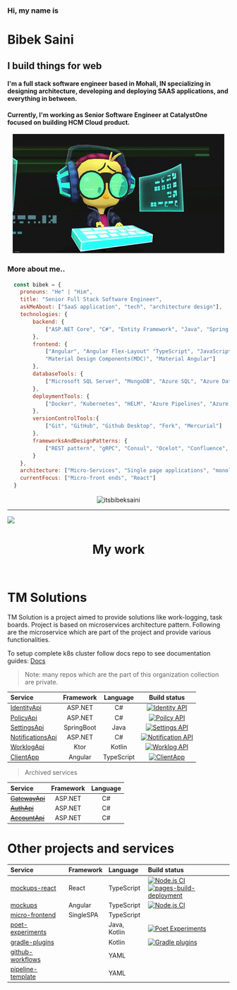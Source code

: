 ### Hi, my name is
# Bibek Saini
## I build things for web
#### I'm a full stack software engineer based in Mohali, IN specializing in designing architecture, developing and deploying SAAS applications, and everything in between.
#### Currently, I'm working as Senior Software Engineer at CatalystOne focused on building HCM Cloud product.

<div align="center">
  <img src="https://github.com/itsbibeksaini/itsbibeksaini/blob/master/.github/images/coder-gif.gif">
</div>

### More about me..

```javascript
  const bibek = {
    pronouns: "He" | "Him",
    title: "Senior Full Stack Software Engineer",
    askMeAbout: ["SaaS application", "tech", "architecture design"],
    technologies: {
        backend: {
            ["ASP.NET Core", "C#", "Entity Framework", "Java", "Spring Framework", "Spring Data"]
        },
        frontend: {
            ["Angular", "Angular Flex-Layout" "TypeScript", "JavaScript", "HTML5", "CSS3", "SCSS" "Bootstrap", 
            "Material Design Components(MDC)", "Material Angular"]
        },
        databaseTools: {
            ["Microsoft SQL Server", "MongoDB", "Azure SQL", "Azure Data Studio", "SQL Server Management Studio"]
        },
        deploymentTools: {
            ["Docker", "Kubernetes", "HELM", "Azure Pipelines", "Azure Kubernetes Services"]
        },
        versionControlTools:{
            ["Git", "GitHub", "Github Desktop", "Fork", "Mercurial"]
        },
        frameworksAndDesignPatterns: {
            ["REST pattern", "gRPC", "Consul", "Ocelot", "Confluence", "Swagger(OpenApi)"]
        }
    },
    architecture: ["Micro-Services", "Single page applications", "monolithic design"],
    currentFocus: ["Micro-front ends", "React"]
  }    
```
<div align="center">
  <img align="center" src="https://github-readme-streak-stats.herokuapp.com/?user=itsbibeksaini&theme=dark" alt="itsbibeksaini" />
</div>

<div>
<hr/>
  <a href="https://github.com/itsbibeksaini" >
    <img src="https://github-readme-activity-graph.cyclic.app/graph?username=itsbibeksaini&bg_color=fffff0&color=708090&line=24292e&point=24292e&area=true&hide_border=true">
  </a>
</div>

<div align="center"><h1>My work</h1></div>
<br/>

# TM Solutions

TM Solution is a project aimed to provide solutions like work-logging, task boards. Project is based on microservices architecture pattern. Following are the microservice which are part of the project and provide various functionalities.

To setup complete k8s cluster follow docs repo to see documentation guides: [Docs](https://github.com/TMExperimentals/docs)

> Note: many repos which are the part of this organization collection are private. 

| Service | Framework | Language | Build status |                  
| :-- | :--: | :--: | :--: |
| [IdentityApi](https://github.com/itsbibeksaini/IdentityApi) | ASP.NET | C# | [![Identity API](https://github.com/itsbibeksaini/IdentityApi/actions/workflows/dotnet.yml/badge.svg)](https://github.com/itsbibeksaini/IdentityApi/actions/workflows/dotnet.yml) |
| [PolicyApi](https://github.com/itsbibeksaini/PolicyApi) | ASP.NET | C# | [![Poilcy API](https://github.com/itsbibeksaini/PolicyApi/actions/workflows/github-workflow.yml/badge.svg)](https://github.com/itsbibeksaini/PolicyApi/actions/workflows/github-workflow.yml) |
| [SettingsApi](https://github.com/itsbibeksaini/SettingsApi) | SpringBoot | Java | [![Settings API](https://github.com/itsbibeksaini/SettingsApi/actions/workflows/gradle.yml/badge.svg)](https://github.com/itsbibeksaini/SettingsApi/actions/workflows/gradle.yml) |
| [NotificationsApi](https://github.com/itsbibeksaini/NotificationApi) | ASP.NET | C# | [![Notification API](https://github.com/itsbibeksaini/NotificationApi/actions/workflows/dotnet.yml/badge.svg)](https://github.com/itsbibeksaini/NotificationApi/actions/workflows/dotnet.yml) |
| [WorklogApi](https://github.com/TMExperimentals/WorklogApi) | Ktor | Kotlin | [![Worklog API](https://github.com/itsbibeksaini/WorklogApi/actions/workflows/gradle.yml/badge.svg)](https://github.com/itsbibeksaini/WorklogApi/actions/workflows/gradle.yml) |
| [ClientApp](https://github.com/itsbibeksaini/ClientApp) | Angular | TypeScript | [![ClientApp](https://github.com/itsbibeksaini/ClientApp/actions/workflows/node.js.yml/badge.svg)](https://github.com/itsbibeksaini/ClientApp/actions/workflows/node.js.yml) |

> Archived services

| Service | Framework | Language |
| :-- | :--: | :--: |
| ~~[GatewayApi](https://github.com/itsbibeksaini/GatewayApi)~~ | ASP.NET | C# |
| ~~[AuthApi](https://github.com/itsbibeksaini/AuthApi)~~  | ASP.NET | C# |
| ~~[AccountApi](https://github.com/itsbibeksaini/AccountApi)~~ | ASP.NET | C# |

# Other projects and services

| Service | Framework | Language | Build status |
| :--- | :--- | :--- | :--- |
| [mockups-react](https://github.com/TMExperimentals/mockups-react) | React | TypeScript | [![Node.js CI](https://github.com/TMExperimentals/mockups-react/actions/workflows/node.js.yml/badge.svg)](https://github.com/TMExperimentals/mockups-react/actions/workflows/node.js.yml) <br/> [![pages-build-deployment](https://github.com/TMExperimentals/mockups-react/actions/workflows/pages/pages-build-deployment/badge.svg)](https://github.com/TMExperimentals/mockups-react/actions/workflows/pages/pages-build-deployment) |
| [mockups](https://github.com/TMExperimentals/mockups) | Angular | TypeScript | [![Node.js CI](https://github.com/TMExperimentals/mockups/actions/workflows/node.js.yml/badge.svg)](https://github.com/TMExperimentals/mockups/actions/workflows/node.js.yml) |
| [micro-frontend](https://github.com/TMExperimentals/micro-frontend) | SingleSPA | TypeScript |
| [poet-experiments](https://github.com/itsbibeksaini/poet-experiments) | | Java, Kotlin | [![Poet Experiments](https://github.com/itsbibeksaini/poet-experiments/actions/workflows/build.yml/badge.svg)](https://github.com/itsbibeksaini/poet-experiments/actions/workflows/build.yml) |
| [gradle-plugins](https://github.com/itsbibeksaini/gradle-plugins) | | Kotlin | [![Gradle plugins](https://github.com/itsbibeksaini/gradle-plugins/actions/workflows/gradle.yml/badge.svg)](https://github.com/itsbibeksaini/gradle-plugins/actions/workflows/gradle.yml) |
| [github-workflows](https://github.com/itsbibeksaini/github-workflows) | | YAML |
| [pipeline-template](https://github.com/itsbibeksaini/pipeline-templates) | | YAML | 